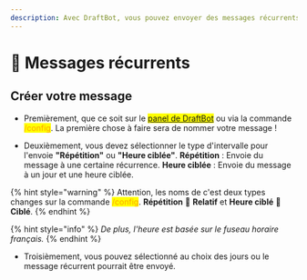 ```yaml
---
description: Avec DraftBot, vous pouvez envoyer des messages récurrents avec quelques fonctionnalités intéressantes !
---
```


# 🔔 Messages récurrents

## Créer votre message

- Premièrement, que ce soit sur le <mark style="color:blue;">[panel de DraftBot](https://www.draftbot.fr/dashboard/)</mark> ou via la commande <mark style="color:orange;">/config</mark>. La première chose à faire sera de nommer votre message !

- Deuxièmement, vous devez sélectionner le type d'intervalle pour l'envoie **"Répétition"** ou **"Heure ciblée"**.
**Répétition** : Envoie du message à une certaine récurrence.
**Heure ciblée** : Envoie du message à un jour et une heure ciblée.

{% hint style="warning" %}
Attention, les noms de c'est deux types changes sur la commande <mark style="color:orange;">/config</mark>. **Répétition** 🟰 **Relatif** et **Heure ciblé** 🟰 **Ciblé**.
{% endhint %}

{% hint style="info" %}
*De plus, l'heure est basée sur le fuseau horaire français.*
{% endhint %}

- Troisièmement, vous pouvez sélectionné au choix des jours ou le message récurrent pourrait être envoyé.